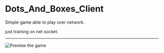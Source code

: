 # Dots_And_Boxes_Client
Simple game able to play over network.

just training on net socket.
<hr style="color:blue">
<img src="https://github.com/aaref-sh/Dots_And_Boxes_Client/blob/master/test/images/Game.png" alt="Preview the game">
